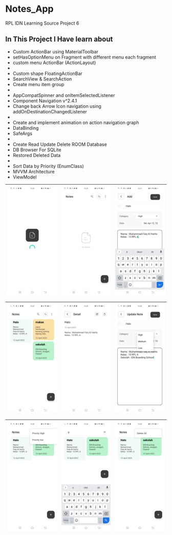 # Notes_App

RPL IDN Learning Source Project 6

## In This Project I Have learn about

- Custom ActionBar using MaterialToolbar
- setHasOptionMenu on Fragment with different menu each fragment
- custom menu ActionBar (ActionLayout)
- 
- Custom shape FloatingActionBar
- SearchView & SearchAction 
- Create menu item group
- 
- AppCompatSpinner and onItemSelectedListener
- Component Navigation v^2.4.1
- Change back Arrow Icon navigation using addOnDestinationChangedListener
- 
- Create and implement animation on action navigation graph 
- DataBinding
- SafeArgs
- 
- Create Read Update Delete ROOM Database
- DB Browser For SQLite
- Restored Deleted Data
- 
- Sort Data by Priority (EnumClass)
- MVVM Architecture
- ViewModel 

| <img src="/images/SplashScreen.png"/> | <img src="/images/HomeScreen.png"/> | <img src="/images/AddFragment.png"/> |
| :--: | :--: | :--: |

| <img src="/images/AddScreen.png"/> | <img src="/images/DetailScreen.png"/> | <img src="/images/UpdateNote.png"/> |
| :--: | :--: | :--: |

| <img src="/images/Priority.png"/> | <img src="/images/Search.png"/> | <img src="/images/Delete.png"/> |
| :--: | :--: | :--: |
